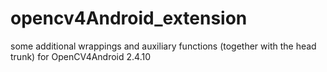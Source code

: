 # opencv4Android_extension
some additional wrappings and auxiliary functions (together with the head trunk) for OpenCV4Android 2.4.10
